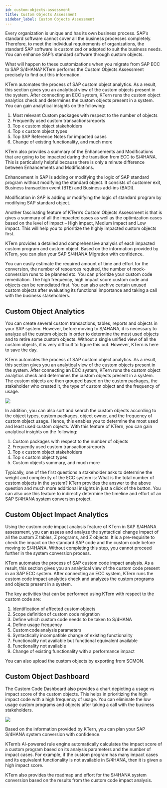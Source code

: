 ```yaml
---
id: custom-objects-assessment
title: Custom Objects Assessment
sidebar_label: Custom Objects Assessment
---
```


Every organization is unique and has its own business process. SAP’s standard software cannot cover all the business processes completely. Therefore, to meet the individual requirements of organizations, the standard SAP software is customized or adapted to suit the business needs. You can enhance SAP’s standard software through custom objects.

What will happen to these customizations when you migrate from SAP ECC to SAP S/4HANA? KTern performs the Custom Objects Assessment precisely to find out this information.

KTern automates the process of SAP custom object analytics. As a result, this section gives you an analytical view of the custom objects present in the system. After connecting an ECC system, KTern runs the custom object analytics check and determines the custom objects present in a system. You can gain analytical insights on the following:

1. Most relevant Custom packages with respect to the number of objects
2. Frequently used custom transactions/reports
3. Top x custom object stakeholders
4. Top x custom object types
5. Top SAP Reference Notes for impacted cases
6. Change of existing functionality, and much more

KTern also provides a summary of the Enhancements and Modifications that are going to be impacted during the transition from ECC to S/4HANA. This is particularly helpful because there is only a minute difference between Enhancements and Modifications.

Enhancement in SAP is adding or modifying the logic of SAP standard program without modifying the standard object. It consists of customer exit, Business transaction event (BTE) and Business add-ins (BADI).

Modification in SAP is adding or modifying the logic of standard program by modifying SAP standard object.

Another fascinating feature of KTern’s Custom Objects Assessment is that is gives a summary of all the impacted cases as well as the optimization cases based on the level of impact – High impact, Medium impact and Low impact. This will help you to prioritize the highly impacted custom objects first.

KTern provides a detailed and comprehensive analysis of each impacted custom program and custom object. Based on the information provided by KTern, you can plan your SAP S/4HANA Migration with confidence.

You can easily estimate the required amount of time and effort for the conversion, the number of resources required, the number of mock-conversion runs to be planned etc. You can prioritize your custom code remediation. The high frequency, high impact score custom code and objects can be remediated first. You can also archive certain unused custom objects after evaluating its functional importance and taking a call with the business stakeholders.

## Custom Object Analytics

You can create several custom transactions, tables, reports and objects in your SAP system. However, before moving to S/4HANA, it is necessary to analyze all the custom objects in order to determine the most used objects and to retire some custom objects. Without a single unified view of all the custom objects, it is very difficult to figure this out. However, KTern is here to save the day.

KTern automates the process of SAP custom object analytics. As a result, this section gives you an analytical view of the custom objects present in the system. After connecting an ECC system, KTern runs the custom object analytics check and determines the custom objects present in a system. The custom objects are then grouped based on the custom packages, the stakeholder who created it, the type of custom object and the frequency of usage.

![](https://storage.googleapis.com/ktern-docs-files/cc-1.png)

In addition, you can also sort and search the custom objects according to the object types, custom packages, object owner, and the frequency of custom object usage. Hence, this enables you to determine the most used and least used custom objects.
With this feature of KTern, you can gain analytical insights on the following:

1. Custom packages with respect to the number of objects
2. Frequently used custom transactions/reports
3. Top x custom object stakeholders
4. Top x custom object types
5. Custom objects summary, and much more

Typically, one of the first questions a stakeholder asks to determine the weight and complexity of the ECC system is: What is the total number of custom objects in the system? KTern provides the answer to the above question and much more additional insights in just a click of the button. You can also use this feature to indirectly determine the timeline and effort of an SAP S/4HANA system conversion project.

## Custom Object Impact Analytics

Using the custom code impact analysis feature of KTern in SAP S/4HANA assessment, you can assess and analyze the syntactical change impact of all the custom Z tables, Z programs, and Z objects. It is a pre-requisite to check the impact on the standard SAP code and the custom code before moving to S/4HANA. Without completing this step, you cannot proceed further in the system conversion process.

KTern automates the process of SAP custom code impact analysis. As a result, this section gives you an analytical view of the custom code present in an SAP ECC system. After connecting an ECC system, KTern runs the custom code impact analytics check and analyzes the custom programs and objects present in a system.

The key activities that can be performed using KTern with respect to the custom code are:

1. Identification of affected custom objects
2. Scope definition of custom code migration
3. Define which custom code needs to be taken to S/4HANA
4. Define usage frequency
5. Custom code analysis parameters
6. Syntactically incompatible change of existing functionality
7. Functionality not available but functional equivalent available
8. Functionality not available
9. Change of existing functionality with a performance impact

You can also upload the custom objects by exporting from SCMON.

## Custom Object Dashboard

The Custom Code Dashboard also provides a chart depicting a usage vs impact score of the custom objects. This helps in prioritizing the high impact code with a high frequency of usage. You can eliminate the low usage custom programs and objects after taking a call with the business stakeholders.

![](https://storage.googleapis.com/ktern-docs-files/cc-2.png)

Based on the information provided by KTern, you can plan your SAP S/4HANA system conversion with confidence.

KTern’s AI-powered rule engine automatically calculates the impact score of a custom program based on its analysis parameters and the number of impact cases. For example, if the custom program has many impact cases and its equivalent functionality is not available in S/4HANA, then it is given a high impact score.

KTern also provides the roadmap and effort for the S/4HANA system conversion based on the results from the custom code impact analysis.
